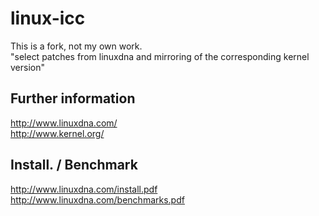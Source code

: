 linux-icc
=========

This is a fork, not my own work.  
"select patches from linuxdna and mirroring of the corresponding kernel version"

## Further information
http://www.linuxdna.com/  
http://www.kernel.org/  

## Install. / Benchmark
http://www.linuxdna.com/install.pdf  
http://www.linuxdna.com/benchmarks.pdf  

